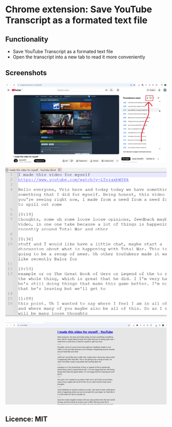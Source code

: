 # Chrome extension: Save YouTube Transcript as a formated text file

## Functionality

- Save YouTube Transcript as a formated text file
- Open the transcript into a new tab to read it more conveniently

## Screenshots

![1.png](screens/1/1.png)

![2.png](screens/1/2.png)

![3.png](screens/1/3.png)

## Licence: MIT